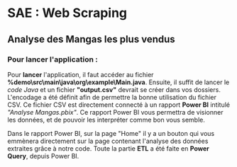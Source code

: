 # SAE : Web Scraping

## Analyse des Mangas les plus vendus

### Pour lancer l'application :

Pour **lancer** l'application, il faut accéder au fichier **%demo\src\main\java\org\example\Main.java**. Ensuite, il suffit de lancer le *code Java* et un fichier **"output.csv"** devrait se créer dans vos dossiers. L'encodage a été définit afin de permettre la bonne utilisation du fichier CSV. Ce fichier CSV est directement connecté à un rapport **Power BI** intitulé *"Analyse Mangas.pbix"*. Ce rapport Power BI vous permettra de visionner les données, et de pouvoir les interpréter comme bon vous semble.

Dans le rapport Power BI, sur la page "Home" il y a un bouton qui vous emmènera directement sur la page contenant l'analyse des données extraites grâce à notre code. Toute la partie **ETL** a été faite en **Power Query**, depuis Power BI. 
